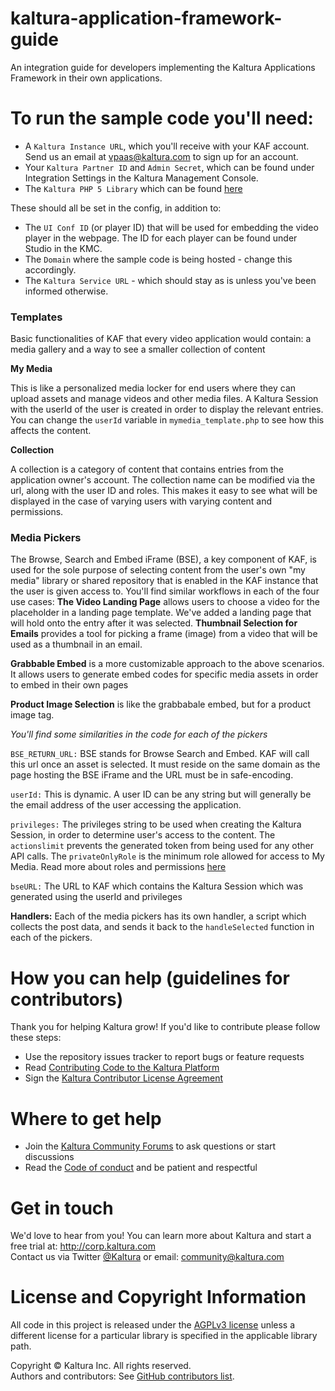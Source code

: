 # kaltura-application-framework-guide
An integration guide for developers implementing the Kaltura Applications Framework in their own applications. 

# To run the sample code you'll need: 
- A `Kaltura Instance URL`, which you'll receive with your KAF account. Send us an email at vpaas@kaltura.com to sign up for an account. 
- Your `Kaltura Partner ID` and `Admin Secret`, which can be found under Integration Settings in the Kaltura Management Console. 
- The `Kaltura PHP 5 Library` which can be found [here](https://github.com/kaltura/KalturaGeneratedAPIClientsPHP/releases)

These should all be set in the config, in addition to: 

- The `UI Conf ID` (or player ID) that will be used for embedding the video player in the webpage. The ID for each player can be found under Studio in the KMC. 
- The `Domain` where the sample code is being hosted - change this accordingly.
- The `Kaltura Service URL` - which should stay as is unless you've been informed otherwise. 

### Templates ###

Basic functionalities of KAF that every video application would contain: a media gallery and a way to see a smaller collection of content

**My Media**

This is like a personalized media locker for end users where they can upload assets and manage videos and other media files. A Kaltura Session with the userId of the user is created in order to display the relevant entries.  You can change the `userId` variable in `mymedia_template.php` to see how this affects the content. 

**Collection**

A collection is a category of content that contains entries from the application owner's account. The collection name can be modified via the url, along with the user ID and roles. This makes it easy to see what will be displayed in the case of varying users with varying content and permissions. 

### Media Pickers ###

The Browse, Search and Embed iFrame (BSE), a key component of KAF, is used for the sole purpose of selecting content from the user's own "my media" library or shared repository that is enabled in the KAF instance that the user is given access to. 
You'll find similar workflows in each of the four use cases: 
**The Video Landing Page** allows users to choose a video for the placeholder in a landing page template. We've added a landing page that will hold onto the entry after it was selected. 
**Thumbnail Selection for Emails** provides a tool for picking a frame (image) from a video that will be used as a thumbnail in an email. 

**Grabbable Embed** is a more customizable approach to the above scenarios. It allows users to generate embed codes for specific media assets in order to embed in their own pages 

**Product Image Selection** is like the grabbabale embed, but for a product image tag. 

*You'll find some similarities in the code for each of the pickers*

`BSE_RETURN_URL:` BSE stands for Browse Search and Embed. KAF will call this url once an asset is selected. It must reside on the same domain as the page hosting the BSE iFrame and the URL must be in safe-encoding. 

`userId:` This is dynamic. A user ID can be any string but will generally be the email address of the user accessing the application. 

`privileges:` The privileges string to be used when creating the Kaltura Session, in order to determine user's access to the content. The `actionslimit` prevents the generated token from being used for any other API calls. The `privateOnlyRole` is the minimum role allowed for access to My Media. Read more about roles and permissions [here](https://knowledge.kaltura.com/kaltura-mediaspacekaltura-application-framework-kaf-roles-and-permissions)

`bseURL:` The URL to KAF which contains the Kaltura Session which was generated using the userId and privileges

**Handlers:** Each of the media pickers has its own handler, a script which collects the post data, and sends it back to the `handleSelected` function in each of the pickers.  


# How you can help (guidelines for contributors) 
Thank you for helping Kaltura grow! If you'd like to contribute please follow these steps:
* Use the repository issues tracker to report bugs or feature requests
* Read [Contributing Code to the Kaltura Platform](https://github.com/kaltura/platform-install-packages/blob/master/doc/Contributing-to-the-Kaltura-Platform.md)
* Sign the [Kaltura Contributor License Agreement](https://agentcontribs.kaltura.org/)

# Where to get help
* Join the [Kaltura Community Forums](https://forum.kaltura.org/) to ask questions or start discussions
* Read the [Code of conduct](https://forum.kaltura.org/faq) and be patient and respectful

# Get in touch
We'd love to hear from you!
You can learn more about Kaltura and start a free trial at: http://corp.kaltura.com    
Contact us via Twitter [@Kaltura](https://twitter.com/Kaltura) or email: community@kaltura.com  

# License and Copyright Information
All code in this project is released under the [AGPLv3 license](http://www.gnu.org/licenses/agpl-3.0.html) unless a different license for a particular library is specified in the applicable library path.   

Copyright © Kaltura Inc. All rights reserved.   
Authors and contributors: See [GitHub contributors list](https://github.com/kaltura/recruitment-application/graphs/contributors).  
